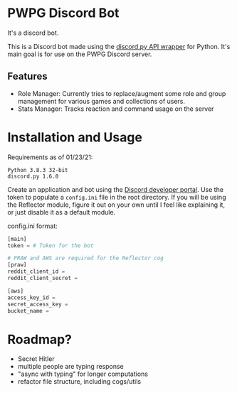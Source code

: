 # PWPG Discord Bot
It's a discord bot.

This is a Discord bot made using the [discord.py API wrapper](https://github.com/Rapptz/discord.py) for Python. It's main goal is for use on the PWPG Discord server.

## Features
- Role Manager: Currently tries to replace/augment some role and group management for various games and collections of users.
- Stats Manager: Tracks reaction and command usage on the server


# Installation and Usage

Requirements as of 01/23/21:

    Python 3.8.3 32-bit
    discord.py 1.6.0

Create an application and bot using the [Discord developer portal](link). Use the token to populate a `config.ini` file in the root directory. If you will be using the Reflector module, figure it out on your own until I feel like explaining it, or just disable it as a default module.

config.ini format:

```py
[main]
token = # Token for the bot

# PRAW and AWS are required for the Reflector cog
[praw]
reddit_client_id =
reddit_client_secret =

[aws]
access_key_id =
secret_access_key =
bucket_name =
```

# Roadmap?

- Secret Hitler
- multiple people are typing response
- "async with typing" for longer computations
- refactor file structure, including cogs/utils

